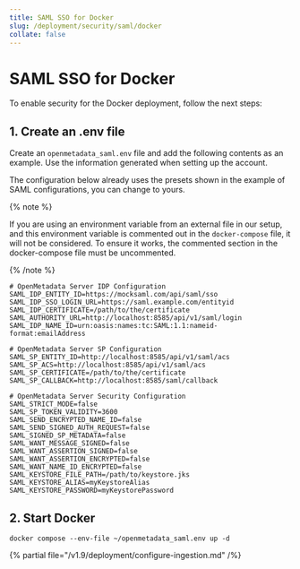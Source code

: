 ```yaml
---
title: SAML SSO for Docker
slug: /deployment/security/saml/docker
collate: false
---
```


# SAML SSO for Docker

To enable security for the Docker deployment, follow the next steps:

## 1. Create an .env file

Create an `openmetadata_saml.env` file and add the following contents as an example. Use the information
generated when setting up the account.

The configuration below already uses the presets shown in the example of SAML configurations, you can change to yours.

{% note %}

If you are using an environment variable from an external file in our setup, and this environment variable is commented out in the `docker-compose` file, it will not be considered. To ensure it works, the commented section in the docker-compose file must be uncommented.

{% /note %}

```shell
# OpenMetadata Server IDP Configuration
SAML_IDP_ENTITY_ID=https://mocksaml.com/api/saml/sso
SAML_IDP_SSO_LOGIN_URL=https://saml.example.com/entityid
SAML_IDP_CERTIFICATE=/path/to/the/certificate
SAML_AUTHORITY_URL=http://localhost:8585/api/v1/saml/login
SAML_IDP_NAME_ID=urn:oasis:names:tc:SAML:1.1:nameid-format:emailAddress

# OpenMetadata Server SP Configuration
SAML_SP_ENTITY_ID=http://localhost:8585/api/v1/saml/acs
SAML_SP_ACS=http://localhost:8585/api/v1/saml/acs
SAML_SP_CERTIFICATE=/path/to/the/certificate
SAML_SP_CALLBACK=http://localhost:8585/saml/callback

# OpenMetadata Server Security Configuration
SAML_STRICT_MODE=false
SAML_SP_TOKEN_VALIDITY=3600
SAML_SEND_ENCRYPTED_NAME_ID=false
SAML_SEND_SIGNED_AUTH_REQUEST=false
SAML_SIGNED_SP_METADATA=false
SAML_WANT_MESSAGE_SIGNED=false
SAML_WANT_ASSERTION_SIGNED=false
SAML_WANT_ASSERTION_ENCRYPTED=false
SAML_WANT_NAME_ID_ENCRYPTED=false
SAML_KEYSTORE_FILE_PATH=/path/to/keystore.jks
SAML_KEYSTORE_ALIAS=myKeystoreAlias
SAML_KEYSTORE_PASSWORD=myKeystorePassword
```

## 2. Start Docker

```commandline
docker compose --env-file ~/openmetadata_saml.env up -d
```

{% partial file="/v1.9/deployment/configure-ingestion.md" /%}
